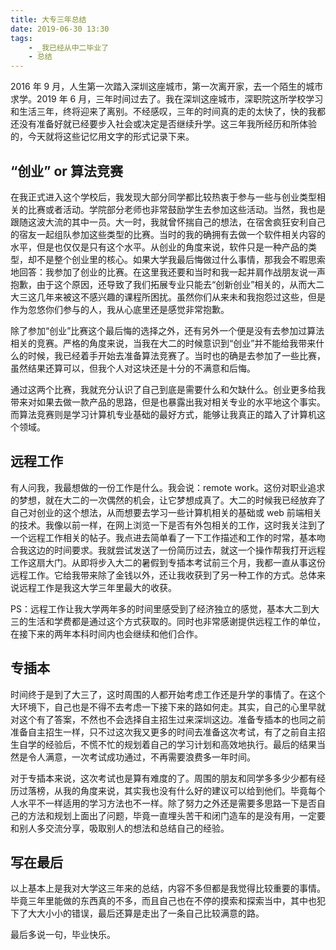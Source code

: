 ```yaml
---
title: 大专三年总结
date: 2019-06-30 13:30
tags:
    - _我已经从中二毕业了 
    - 总结
---
```


2016 年 9 月，人生第一次踏入深圳这座城市，第一次离开家，去一个陌生的城市求学。2019 年 6 月，三年时间过去了。我在深圳这座城市，深职院这所学校学习和生活三年，终将迎来了离别。不经感叹，三年的时间真的走的太快了，快的我都还没有准备好就已经要步入社会或决定是否继续升学。这三年我所经历和所体验的，今天就将这些记忆用文字的形式记录下来。

## “创业” or 算法竞赛

在我正式进入这个学校后，我发现大部分同学都比较热衷于参与一些与创业类型相关的比赛或者活动。学院部分老师也非常鼓励学生去参加这些活动。当然，我也是跟随这波大流的其中一员。大一时，我就曾怀揣自己的想法，在宿舍疯狂安利自己的宿友一起组队参加这些类型的比赛。当时的我的确拥有去做一个软件相关内容的水平，但是也仅仅是只有这个水平。从创业的角度来说，软件只是一种产品的类型，却不是整个创业里的核心。如果大学我最后悔做过什么事情，那我会不暇思索地回答：我参加了创业的比赛。在这里我还要和当时和我一起并肩作战朋友说一声抱歉，由于这个原因，还导致了我们拓展专业只能去“创新创业”相关的，从而大二大三这几年来被这不感兴趣的课程所困扰。虽然你们从来未和我抱怨过这些，但是作为忽悠你们参与的人，我从心底里还是感觉非常抱歉。

除了参加“创业”比赛这个最后悔的选择之外，还有另外一个便是没有去参加过算法相关的竞赛。严格的角度来说，当我在大二的时候意识到“创业”并不能给我带来什么的时候，我已经着手开始去准备算法竞赛了。当时也的确是去参加了一些比赛，虽然结果还算可以，但我个人对这块还是十分的不满意和后悔。

通过这两个比赛，我就充分认识了自己到底是需要什么和欠缺什么。创业更多给我带来对如果去做一款产品的思路，但是也暴露出我对相关专业的水平地这个事实。而算法竞赛则是学习计算机专业基础的最好方式，能够让我真正的踏入了计算机这个领域。

## 远程工作

有人问我，我最想做的一份工作是什么。我会说：remote work。这份对职业追求的梦想，就在大二的一次偶然的机会，让它梦想成真了。大二的时候我已经放弃了自己对创业的这个想法，从而想要去学习一些计算机相关的基础或 web 前端相关的技术。我像以前一样，在网上浏览一下是否有外包相关的工作，这时我关注到了一个远程工作相关的帖子。我点进去简单看了一下工作描述和工作的时常，基本吻合我这边的时间要求。我就尝试发送了一份简历过去，就这一个操作帮我打开远程工作这扇大门。从即将步入大二的暑假到专插本考试前三个月，我都一直从事这份远程工作。它给我带来除了金钱以外，还让我收获到了另一种工作的方式。总体来说远程工作是我这大学三年里最大的收获。

PS：远程工作让我大学两年多的时间里感受到了经济独立的感觉，基本大二到大三的生活和学费都是通过这个方式获取的。同时也非常感谢提供远程工作的单位，在接下来的两年本科时间内也会继续和他们合作。

## 专插本

时间终于是到了大三了，这时周围的人都开始考虑工作还是升学的事情了。在这个大环境下，自己也是不得不去考虑一下接下来的路如何走。其实，自己的心里早就对这个有了答案，不然也不会选择自主招生过来深圳这边。准备专插本的也同之前准备自主招生一样，只不过这次我又更多的时间去准备这次考试，有了之前自主招生自学的经验后，不慌不忙的规划着自己的学习计划和高效地执行。最后的结果当然是令人满意，一次考试成功通过，不再需要浪费多一年时间。

对于专插本来说，这次考试也是算有难度的了。周围的朋友和同学多多少少都有经历过落榜，从我的角度来说，其实我也没有什么好的建议可以给到他们。毕竟每个人水平不一样适用的学习方法也不一样。除了努力之外还是需要多思路一下是否自己的方法和规划上面出了问题，毕竟一直埋头苦干和闭门造车的是没有用，一定要和别人多交流分享，吸取别人的想法和总结自己的经验。

## 写在最后

以上基本上是我对大学这三年来的总结，内容不多但都是我觉得比较重要的事情。毕竟三年里能做的东西真的不多，而且自己也在不停的摸索和探索当中，其中也犯下了大大小小的错误，最后还算是走出了一条自己比较满意的路。

最后多说一句，毕业快乐。
